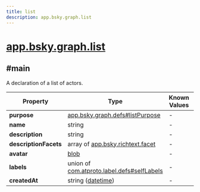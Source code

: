 ```yaml
---
title: list
description: app.bsky.graph.list
---
```


# [app.bsky.graph.list](https://github.com/myConsciousness/atproto.dart/blob/main/lexicons/app/bsky/graph/list.json)

## #main

A declaration of a list of actors.

| Property | Type | Known Values | Required | Description |
| --- | --- | --- | :---: | --- |
| **purpose** | [app.bsky.graph.defs#listPurpose](../../../../lexicons/app/bsky/graph/defs.md#listpurpose) | - | ✅ | - |
| **name** | string | - | ✅ | - |
| **description** | string | - | ❌ | - |
| **descriptionFacets** | array of [app.bsky.richtext.facet](../../../../lexicons/app/bsky/richtext/facet.md#main) | - | ❌ | - |
| **avatar** | [blob](https://atproto.com/specs/data-model#blob-type) | - | ❌ | - |
| **labels** | union of <br/>[com.atproto.label.defs#selfLabels](../../../../lexicons/com/atproto/label/defs.md#selflabels) | - | ❌ | - |
| **createdAt** | string ([datetime](https://atproto.com/specs/lexicon#datetime)) | - | ✅ | - |
